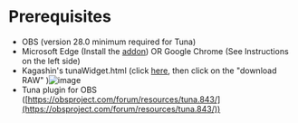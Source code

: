 # Prerequisites

* OBS (version 28.0 minimum required for Tuna)
* Microsoft Edge (Install the [addon](https://microsoftedge.microsoft.com/addons/detail/ytmusic\_obs/fmgcoomclaaobpkbojgpdmjjnkdoebja)) OR Google Chrome (See Instructions on the left side)
* Kagashin's tunaWidget.html (click [here](../Music%20Widget/tunaWidget.html), then click on the "download RAW" )![image](https://github.com/user-attachments/assets/2bc62308-a177-4bfa-9b27-d718b212abbd)
* Tuna plugin for OBS ([https://obsproject.com/forum/resources/tuna.843/](https://obsproject.com/forum/resources/tuna.843/))
